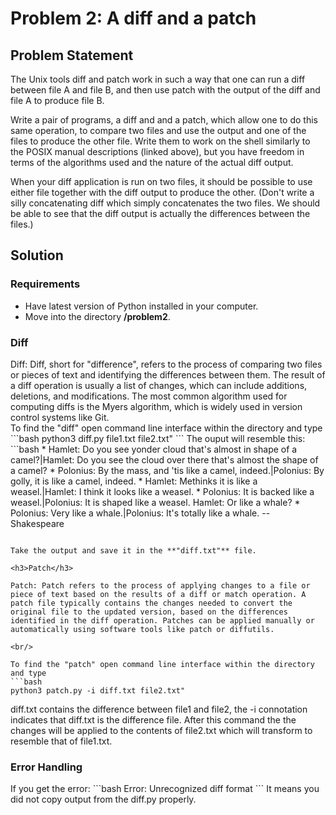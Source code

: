 <h1>Problem 2: A diff and a patch</h1>

<h2>Problem Statement</h2>

The Unix tools diff and patch work in such a way that one can run a diff between file A and file B, and then use patch with the output of the diff and file A to produce file B.

Write a pair of programs, a diff and and a patch, which allow one to do this same operation, to compare two files and use the output and one of the files to produce the other file. Write them to work on the shell similarly to the POSIX manual descriptions (linked above), but you have freedom in terms of the algorithms used and the nature of the actual diff output. 

When your diff application is run on two files, it should be possible to use either file together with the diff output to produce the other. (Don't write a silly concatenating diff which simply concatenates the two files. We should be able to see that the diff output is actually the differences between the files.)

<h2>Solution</h2>

<h3>Requirements</h3>

* Have latest version of Python installed in your computer.
* Move into the directory **/problem2**.

<h3>Diff</h3>
Diff: Diff, short for "difference", refers to the process of comparing two files or pieces of text and identifying the differences between them. The result of a diff operation is usually a list of changes, which can include additions, deletions, and modifications. The most common algorithm used for computing diffs is the Myers algorithm, which is widely used in version control systems like Git.

<br/>
To find the "diff" open command line interface within the directory and type
```bash
python3 diff.py file1.txt file2.txt"
```
The ouput will resemble this:
```bash
* Hamlet: Do you see yonder cloud that's almost in shape of a camel?|Hamlet: Do you see the cloud over there that's almost the shape of a camel?
* Polonius: By the mass, and 'tis like a camel, indeed.|Polonius: By golly, it is like a camel, indeed.
* Hamlet: Methinks it is like a weasel.|Hamlet: I think it looks like a weasel.
* Polonius: It is backed like a weasel.|Polonius: It is shaped like a weasel.
  Hamlet: Or like a whale?
* Polonius: Very like a whale.|Polonius: It's totally like a whale.
  -- Shakespeare

```

Take the output and save it in the **"diff.txt"** file.

<h3>Patch</h3>

Patch: Patch refers to the process of applying changes to a file or piece of text based on the results of a diff or match operation. A patch file typically contains the changes needed to convert the original file to the updated version, based on the differences identified in the diff operation. Patches can be applied manually or automatically using software tools like patch or diffutils.

<br/>

To find the "patch" open command line interface within the directory and type
```bash
python3 patch.py -i diff.txt file2.txt"
```
diff.txt contains the difference between file1 and file2, the -i connotation indicates that diff.txt is the difference file.
After this command the the changes will be applied to the contents of file2.txt which will transform to resemble that of file1.txt.

<h3> Error Handling </h3>
If you get the error:
```bash
Error: Unrecognized diff format
```
It means you did not copy output from the diff.py properly.